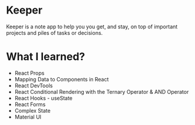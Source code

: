 # Keeper
Keeper is a note app to help you you get, and stay, on top of important projects and piles of tasks or decisions. 

# What I learned?
- React Props
- Mapping Data to Components in React
- React DevTools
- React Conditional Rendering with the Ternary Operator & AND Operator
- React Hooks - useState
- React Forms
- Complex State
- Material UI